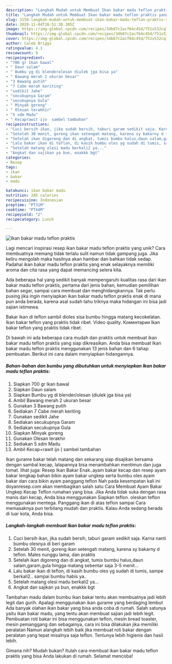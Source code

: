```yaml
---
description: "Langkah Mudah untuk Membuat Ikan bakar madu teflon praktis yang Bisa Manjain Lidah"
title: "Langkah Mudah untuk Membuat Ikan bakar madu teflon praktis yang Bisa Manjain Lidah"
slug: 3158-langkah-mudah-untuk-membuat-ikan-bakar-madu-teflon-praktis-yang-bisa-manjain-lidah
date: 2020-11-04T16:51:38.385Z
image: https://img-global.cpcdn.com/recipes/34b87c2acf64c45d/751x532cq70/ikan-bakar-madu-teflon-praktis-foto-resep-utama.jpg
thumbnail: https://img-global.cpcdn.com/recipes/34b87c2acf64c45d/751x532cq70/ikan-bakar-madu-teflon-praktis-foto-resep-utama.jpg
cover: https://img-global.cpcdn.com/recipes/34b87c2acf64c45d/751x532cq70/ikan-bakar-madu-teflon-praktis-foto-resep-utama.jpg
author: Caleb Briggs
ratingvalue: 4.1
reviewcount: 9
recipeingredient:
- "700 gr Ikan bawal"
- " Daun salam"
- " Bumbu yg di blenderolesan diulek jga bisa ya"
- " Bawang merah 2 ukuran besar"
- "3 Bawang putih"
- "7 Cabe merah keriting"
- "sedikit Jahe"
- "secukupnya Garam"
- "secukupnya Gula"
- " Minyak goreng"
- " Olesan terakhir"
- "5 sdm Madu"
- " Kecaprawit ijo  sambel tambahan"
recipeinstructions:
- "Cuci bersih ikan, jika sudah bersih, taburi garam sedikit saja. Karna nanti bumbu olesnya di beri garam"
- "Setelah 30 menit, goreng ikan setengah matang, karena sy bakarny d teflon. Males nunggu lama, dan praktis"
- "Setelah ikan digoreng dan di angkat, tumis bumbu halus,daun salam,garam,gula hingga matang sebentar saja 3-5 menit..."
- "Lalu bakar ikan di teflon, di kasih bumbu oles yg sudah di tumis, sampe berkali2.. sampai bumbu habis ya.."
- "Setelah matang olesi madu berkali2 ya..."
- "Angkat dan sajikan ya bun, enakkk bgt"
categories:
- Resep
tags:
- ikan
- bakar
- madu

katakunci: ikan bakar madu 
nutrition: 285 calories
recipecuisine: Indonesian
preptime: "PT31M"
cooktime: "PT44M"
recipeyield: "2"
recipecategory: Lunch

---
```



![Ikan bakar madu teflon praktis](https://img-global.cpcdn.com/recipes/34b87c2acf64c45d/751x532cq70/ikan-bakar-madu-teflon-praktis-foto-resep-utama.jpg)

Lagi mencari inspirasi resep ikan bakar madu teflon praktis yang unik? Cara membuatnya memang tidak terlalu sulit namun tidak gampang juga. Jika keliru mengolah maka hasilnya akan hambar dan bahkan tidak sedap. Padahal ikan bakar madu teflon praktis yang enak selayaknya memiliki aroma dan cita rasa yang dapat memancing selera kita.

Ada beberapa hal yang sedikit banyak mempengaruhi kualitas rasa dari ikan bakar madu teflon praktis, pertama dari jenis bahan, kemudian pemilihan bahan segar, sampai cara membuat dan menghidangkannya. Tak perlu pusing jika ingin menyiapkan ikan bakar madu teflon praktis enak di mana pun anda berada, karena asal sudah tahu triknya maka hidangan ini bisa jadi sajian istimewa.

Bakar ikan di teflon sambil dioles sisa bumbu hingga matang kecokelatan. Ikan bakar teflon yang praktis tidak ribet. Video quality. Коментарии Ikan bakar teflon yang praktis tidak ribet.


Di bawah ini ada beberapa cara mudah dan praktis untuk membuat ikan bakar madu teflon praktis yang siap dikreasikan. Anda bisa membuat Ikan bakar madu teflon praktis menggunakan 13 jenis bahan dan 6 tahap pembuatan. Berikut ini cara dalam menyiapkan hidangannya.

<!--inarticleads1-->

##### Bahan-bahan dan bumbu yang dibutuhkan untuk menyiapkan Ikan bakar madu teflon praktis:

1. Siapkan 700 gr Ikan bawal
1. Siapkan  Daun salam
1. Siapkan  Bumbu yg di blender/olesan (diulek jga bisa ya)
1. Ambil  Bawang merah 2 ukuran besar
1. Gunakan 3 Bawang putih
1. Sediakan 7 Cabe merah keriting
1. Gunakan sedikit Jahe
1. Sediakan secukupnya Garam
1. Sediakan secukupnya Gula
1. Siapkan  Minyak goreng
1. Gunakan  Olesan terakhir
1. Sediakan 5 sdm Madu
1. Ambil  Kecap+rawit ijo ( sambel tambahan


Ikan gurame bakar telah matang dan sekarang siap disajikan bersama dengan sambal kecap, lalapannya bisa menambahkan mentimun dan juga tomat. lihat juga: Resep Ikan Bakar Enak..ayam bakar kecap dan resep ayam bakar lengkap bahan bikin ayam bakar ungkep serta bumbu oles ayam bakar dan cara bikin ayam panggang teflon Nah pada kesempatan kali ini doyanresep.com akan membagikan salah satu Cara Membuat Ayam Bakar Ungkep Kecap Teflon rumahan yang bisa. Jika Anda tidak suka dengan rasa manis dari kecap, Anda bisa menggunakan Siapkan teflon. oleskan teflon menggunakan mentega. Panggang ikan di atas teflon sampai Cara memasaknya pun terbilang mudah dan praktis. Kalau Anda sedang berada di luar kota, Anda bisa. 

<!--inarticleads2-->

##### Langkah-langkah membuat Ikan bakar madu teflon praktis:

1. Cuci bersih ikan, jika sudah bersih, taburi garam sedikit saja. Karna nanti bumbu olesnya di beri garam
1. Setelah 30 menit, goreng ikan setengah matang, karena sy bakarny d teflon. Males nunggu lama, dan praktis
1. Setelah ikan digoreng dan di angkat, tumis bumbu halus,daun salam,garam,gula hingga matang sebentar saja 3-5 menit...
1. Lalu bakar ikan di teflon, di kasih bumbu oles yg sudah di tumis, sampe berkali2.. sampai bumbu habis ya..
1. Setelah matang olesi madu berkali2 ya...
1. Angkat dan sajikan ya bun, enakkk bgt


Tambahan madu dalam bumbu ikan bakar tentu akan membuatnya jadi lebih legit dan gurih. Apalagi menggunakan ikan gurame yang berdaging lembut Ada banyak olahan ikan bakar yang bisa anda coba di rumah. Salah satunya yaitu ikan bakar madu, yang tentu akan membuat sajian jadi lebih legit. Pembuatan roti bakar ini bisa menggunakan teflon, mesin bread toaster, mesin pemanggang dan sebagainya, cara ini bisa dilakukan jika memiliki peralatan Namun alangkah lebih baik jika membuat roti bakar dengan peralatan yang tepat misalnya saja teflon. Tentunya lebih higienis dan hasil lebih. 

Gimana nih? Mudah bukan? Itulah cara membuat ikan bakar madu teflon praktis yang bisa Anda lakukan di rumah. Selamat mencoba!
